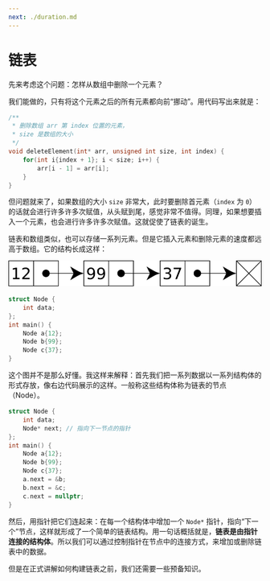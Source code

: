 ```yaml
---
next: ./duration.md
---
```

# 链表

先来考虑这个问题：怎样从数组中删除一个元素？

我们能做的，只有将这个元素之后的所有元素都向前“挪动”。用代码写出来就是：
```cpp
/**
 * 删除数组 arr 第 index 位置的元素，
 * size 是数组的大小
 */
void deleteElement(int* arr, unsigned int size, int index) {
    for(int i{index + 1}; i < size; i++) {
        arr[i - 1] = arr[i];
    }
}
```

但问题就来了，如果数组的大小 `size` 非常大，此时要删除首元素（`index` 为 `0`）的话就会进行许多许多次赋值，从头赋到尾，感觉非常不值得。同理，如果想要插入一个元素，也会进行许多许多次赋值。这就促使了链表的诞生。

链表和数组类似，也可以存储一系列元素。但是它插入元素和删除元素的速度都远高于数组。它的结构长成这样：

<img src="/assets/Singly-linked-list.svg" alt="Linked List">

```cpp codemo
struct Node {
    int data;
};
int main() {
    Node a{12};
    Node b{99};
    Node c{37};
}
```
这个图并不是那么好懂。我这样来解释：首先我们把一系列数据以一系列结构体的形式存放，像右边代码展示的这样。一般称这些结构体称为链表的节点（Node）。
```cpp codemo(clear)
struct Node {
    int data;
    Node* next; // 指向下一节点的指针
};
int main() {
    Node a{12};
    Node b{99};
    Node c{37};
    a.next = &b;
    b.next = &c;
    c.next = nullptr;
}
```
然后，用指针把它们连起来：在每一个结构体中增加一个 `Node*` 指针，指向“下一个”节点，这样就形成了一个简单的链表结构。用一句话概括就是，**链表是由指针连接的结构体**。所以我们可以通过控制指针在节点中的连接方式，来增加或删除链表中的数据。

但是在正式讲解如何构建链表之前，我们还需要一些预备知识。
